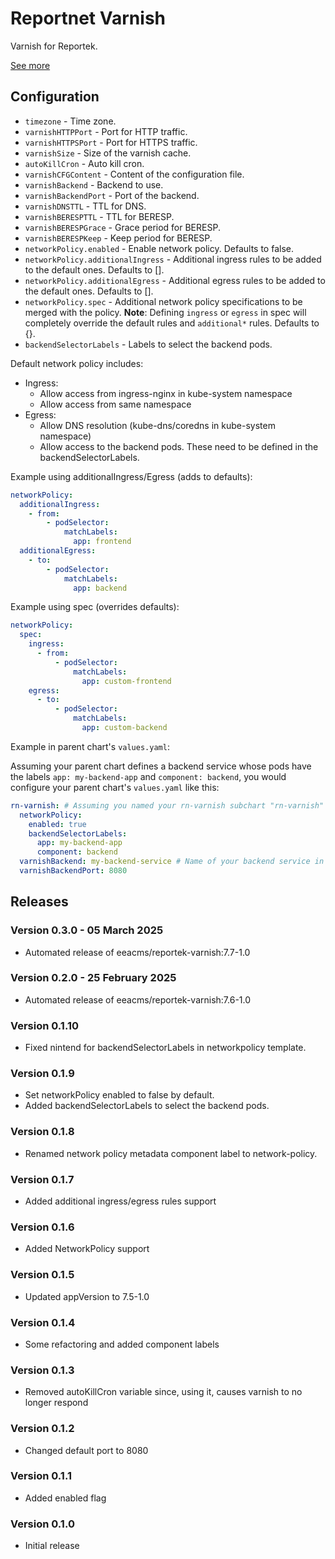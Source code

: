 # Reportnet Varnish

Varnish for Reportek.

[See more](https://github.com/eea/eea.docker.varnish-reportek)

## Configuration

- `timezone` - Time zone.
- `varnishHTTPPort` - Port for HTTP traffic.
- `varnishHTTPSPort` - Port for HTTPS traffic.
- `varnishSize` - Size of the varnish cache.
- `autoKillCron` - Auto kill cron.
- `varnishCFGContent` - Content of the configuration file.
- `varnishBackend` - Backend to use.
- `varnishBackendPort` - Port of the backend.
- `varnishDNSTTL` - TTL for DNS.
- `varnishBERESPTTL` - TTL for BERESP.
- `varnishBERESPGrace` - Grace period for BERESP.
- `varnishBERESPKeep` - Keep period for BERESP.
- `networkPolicy.enabled` - Enable network policy. Defaults to false.
- `networkPolicy.additionalIngress` - Additional ingress rules to be added to the default ones. Defaults to [].
- `networkPolicy.additionalEgress` - Additional egress rules to be added to the default ones. Defaults to [].
- `networkPolicy.spec` - Additional network policy specifications to be merged with the policy. **Note**: Defining `ingress` or `egress` in spec will completely override the default rules and `additional*` rules. Defaults to {}.
- `backendSelectorLabels` - Labels to select the backend pods.

Default network policy includes:
- Ingress:
  - Allow access from ingress-nginx in kube-system namespace
  - Allow access from same namespace
- Egress:
  - Allow DNS resolution (kube-dns/coredns in kube-system namespace)
  - Allow access to the backend pods. These need to be defined in the backendSelectorLabels.

Example using additionalIngress/Egress (adds to defaults):
```yaml
networkPolicy:
  additionalIngress:
    - from:
        - podSelector:
            matchLabels:
              app: frontend
  additionalEgress:
    - to:
        - podSelector:
            matchLabels:
              app: backend
```

Example using spec (overrides defaults):
```yaml
networkPolicy:
  spec:
    ingress:
      - from:
          - podSelector:
              matchLabels:
                app: custom-frontend
    egress:
      - to:
          - podSelector:
              matchLabels:
                app: custom-backend
```

Example in parent chart's `values.yaml`:

Assuming your parent chart defines a backend service whose pods have the labels `app: my-backend-app` and `component: backend`, you would configure your parent chart's `values.yaml` like this:

```yaml
rn-varnish: # Assuming you named your rn-varnish subchart "rn-varnish"
  networkPolicy:
    enabled: true
    backendSelectorLabels:
      app: my-backend-app
      component: backend
  varnishBackend: my-backend-service # Name of your backend service in the parent chart
  varnishBackendPort: 8080
```

## Releases

### Version 0.3.0 - 05 March 2025
- Automated release of eeacms/reportek-varnish:7.7-1.0

### Version 0.2.0 - 25 February 2025
- Automated release of eeacms/reportek-varnish:7.6-1.0

### Version 0.1.10
- Fixed nintend for backendSelectorLabels in networkpolicy template.

### Version 0.1.9
- Set networkPolicy enabled to false by default.
- Added backendSelectorLabels to select the backend pods.

### Version 0.1.8
- Renamed network policy metadata component label to network-policy.

### Version 0.1.7
- Added additional ingress/egress rules support

### Version 0.1.6
- Added NetworkPolicy support

### Version 0.1.5
- Updated appVersion to 7.5-1.0

### Version 0.1.4
- Some refactoring and added component labels

### Version 0.1.3
- Removed autoKillCron variable since, using it, causes varnish to no longer respond

### Version 0.1.2
- Changed default port to 8080

### Version 0.1.1
- Added enabled flag

### Version 0.1.0
- Initial release
